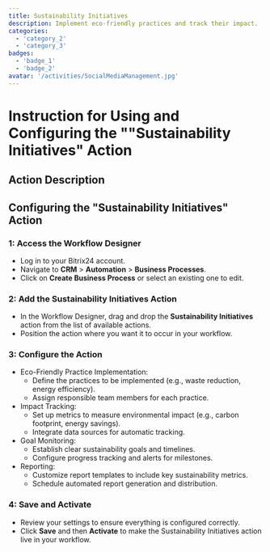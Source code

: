 ```yaml
---
title: Sustainability Initiatives
description: Implement eco-friendly practices and track their impact.
categories: 
  - 'category_2'
  - 'category_3'
badges: 
  - 'badge_1'
  - 'badge_2'
avatar: '/activities/SocialMediaManagement.jpg'
---
```


# Instruction for Using and Configuring the ""Sustainability Initiatives" Action

## Action Description

## **Configuring the "Sustainability Initiatives" Action**

### 1: Access the Workflow Designer
- Log in to your Bitrix24 account.
- Navigate to **CRM** > **Automation** > **Business Processes**.
- Click on **Create Business Process** or select an existing one to edit.

### 2: Add the Sustainability Initiatives Action
- In the Workflow Designer, drag and drop the **Sustainability Initiatives** action from the list of available actions.
- Position the action where you want it to occur in your workflow.

### 3: Configure the Action
- Eco-Friendly Practice Implementation:
  - Define the practices to be implemented (e.g., waste reduction, energy efficiency).
  - Assign responsible team members for each practice.
- Impact Tracking:
  - Set up metrics to measure environmental impact (e.g., carbon footprint, energy savings).
  - Integrate data sources for automatic tracking.
- Goal Monitoring:
  - Establish clear sustainability goals and timelines.
  - Configure progress tracking and alerts for milestones.
- Reporting:
  - Customize report templates to include key sustainability metrics.
  - Schedule automated report generation and distribution.

### 4: Save and Activate
- Review your settings to ensure everything is configured correctly.
- Click **Save** and then **Activate** to make the Sustainability Initiatives action live in your workflow.
